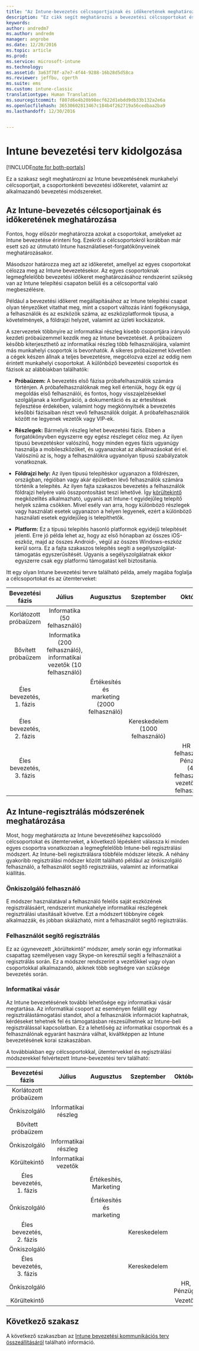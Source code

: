 ```yaml
---
title: "Az Intune-bevezetés célcsoportjainak és időkeretének meghatározása | Microsoft Docs"
description: "Ez cikk segít meghatározni a bevezetési célcsoportokat és időkereteket a Microsoft Intune csak felhőalapú megvalósításához."
keywords: 
author: andredm7
ms.author: andredm
manager: angrobe
ms.date: 12/20/2016
ms.topic: article
ms.prod: 
ms.service: microsoft-intune
ms.technology: 
ms.assetid: 3a63f78f-a7e7-4f44-9288-16b28d5d58ca
ms.reviewer: jeffbu, cgerth
ms.suite: ems
ms.custom: intune-classic
translationtype: Human Translation
ms.sourcegitcommit: f807d6e4b20b98ecf622d1ebdd9db33b132a2e6a
ms.openlocfilehash: 36530602813467c184b4f262719a56cedbaa2ba9
ms.lasthandoff: 12/30/2016


---
```


# <a name="develop-an-intune-rollout-plan"></a>Intune bevezetési terv kidolgozása

[!INCLUDE[note for both-portals](../includes/note-for-both-portals.md)]

Ez a szakasz segít meghatározni az Intune bevezetésének munkahelyi célcsoportjait, a csoportonkénti bevezetési időkeretet, valamint az alkalmazandó bevezetési módszereket.

## <a name="determine-intune-rollout-targeted-groups-and-timeframes"></a>Az Intune-bevezetés célcsoportjainak és időkeretének meghatározása

Fontos, hogy először meghatározza azokat a csoportokat, amelyeket az Intune bevezetése érinteni fog. Ezekről a célcsoportokról korábban már esett szó az útmutató Intune használatieset-forgatókönyveinek meghatározásakor.

Másodszor határozza meg azt az időkeretet, amellyel az egyes csoportokat célozza meg az Intune bevezetésekor. Az egyes csoportoknak legmegfelelőbb bevezetési időkeret meghatározásához rendszerint szükség van az Intune telepítési csapaton belüli és a célcsoporttal való megbeszélésre.

Például a bevezetési időkeret megállapításához az Intune telepítési csapat olyan tényezőket vitathat meg, mint a csoport változás iránti fogékonysága, a felhasználók és az eszközök száma, az eszközplatformok típusa, a követelmények, a földrajzi helyzet, valamint az üzleti kockázatok.

A szervezetek többnyire az informatikai részleg kisebb csoportjára irányuló kezdeti próbaüzemmel kezdik meg az Intune bevezetését. A próbaüzem később kiterjeszthető az informatikai részleg több felhasználójára, valamint más munkahelyi csoportok is bevonhatók. A sikeres próbaüzemet követően a cégek készen állnak a teljes bevezetésre, megcélozva ezzel az eddig nem érintett munkahelyi csoportokat. A különböző bevezetési csoportok és fázisok az alábbiakban találhatók:

-   **Próbaüzem:** A bevezetés első fázisa próbafelhasználók számára történjen. A próbafelhasználóknak meg kell érteniük, hogy ők egy új megoldás első felhasználói, és fontos, hogy visszajelzésekkel szolgáljanak a konfiguráció, a dokumentáció és az értesítések fejlesztése érdekében, valamint hogy megkönnyítsék a bevezetés későbbi fázisaiban részt vevő felhasználók dolgát. A próbafelhasználók között ne legyenek vezetők vagy VIP-ek.

-   **Részlegek:** Bármelyik részleg lehet bevezetési fázis. Ebben a forgatókönyvben egyszerre egy egész részleget céloz meg. Az ilyen típusú bevezetéskor valószínű, hogy minden egyes fázis ugyanúgy használja a mobileszközöket, és ugyanazokat az alkalmazásokat éri el. Valószínű az is, hogy a felhasználókra ugyanolyan típusú szabályzatok vonatkoznak.

-   **Földrajzi hely:** Az ilyen típusú telepítéskor ugyanazon a földrészen, országban, régióban vagy akár épületben lévő felhasználók számára történik a telepítés. Az ilyen fajta szakaszos bevezetés a felhasználók földrajzi helyére való összpontosítást teszi lehetővé. Így [körültekintő](#user-assisted-enrollment) megközelítés alkalmazható, ugyanis azt Intune-t egyidejűleg telepítő helyek száma csökken. Mivel esély van arra, hogy különböző részlegek vagy használati esetek ugyanazon a helyen legyenek, ezért a különböző használati esetek egyidejűleg is telepíthetők.

-   **Platform:** Ez a típusú telepítés hasonló platformok egyidejű telepítését jelenti. Erre jó példa lehet az, hogy az első hónapban az összes iOS-eszköz, majd az összes Android-, végül az összes Windows-eszköz kerül sorra. Ez a fajta szakaszos telepítés segíti a segélyszolgálat-támogatás egyszerűsítését. Ugyanis a segélyszolgálatnak ekkor egyszerre csak egy platformú támogatást kell biztosítania.

Itt egy olyan Intune bevezetési tervre található példa, amely magába foglalja a célcsoportokat és az ütemterveket:

| **Bevezetési fázis** | **Július** | **Augusztus** | **Szeptember** | **Október** |
|:---:|:---:|:---:|:---:|:---:|
| Korlátozott próbaüzem | Informatika (50 felhasználó) |  |  |  |                                                         
| Bővített próbaüzem | Informatika (200 felhasználó), informatikai vezetők (10 felhasználó) |  |  |  |                                                         
| Éles bevezetés, 1. fázis |  | Értékesítés és marketing (2000 felhasználó) |  |  |
| Éles bevezetés, 2. fázis |  |  | Kereskedelem (1000 felhasználó) |  |
| Éles bevezetés, 3. fázis |  |  |  | HR (50 felhasználó), Pénzügy (40 felhasználó), vezetők (30 felhasználó) |

## <a name="determine-the-intune-enrollment-approach"></a>Az Intune-regisztrálás módszerének meghatározása

Most, hogy meghatározta az Intune bevezetéséhez kapcsolódó célcsoportokat és ütemterveket, a következő lépésként válassza ki minden egyes csoportra vonatkozóan a legmegfelelőbb Intune-beli regisztrálási módszert. Az Intune-beli regisztrálásra többféle módszer létezik. A néhány gyakoribb regisztrálási módszer között található például az önkiszolgáló felhasználó, a felhasználót segítő regisztrálás, valamint az informatikai kiállítás.

### <a name="user-self-service"></a>Önkiszolgáló felhasználó

E módszer használatával a felhasználó felelős saját eszközének regisztrálásáért, rendszerint munkahelye informatikai részlegének regisztrálási utasításait követve. Ezt a módszert többnyire cégek alkalmazzák, és jobban skálázható, mint a felhasználót segítő regisztrálás.

### <a name="user-assisted-enrollment"></a>Felhasználót segítő regisztrálás

Ez az úgynevezett „körültekintő” módszer, amely során egy informatikai csapattag személyesen vagy Skype-on keresztül segíti a felhasználót a regisztrálás során. Ez a módszer rendszerint a vezetőkkel vagy olyan csoportokkal alkalmazandó, akiknek több segítségre van szüksége bevezetés során.

### <a name="it-tech-fair"></a>Informatikai vásár

Az Intune bevezetésének további lehetősége egy informatikai vásár megtartása. Az informatikai csoport az eseményen felállít egy regisztrálástámogatási standot, ahol a felhasználók információt kaphatnak, kérdéseket tehetnek fel és támogatásban részesülhetnek az Intune-beli regisztrálással kapcsolatban. Ez a lehetőség az informatikai csoportnak és a felhasználónak egyaránt hasznára válhat, kiváltképpen az Intune bevezetésének korai szakaszában.

A továbbiakban egy célcsoportokkal, ütemtervekkel és regisztrálási módszerekkel felvértezett Intune-bevezetési terv található:

| **Bevezetési fázis** | **Július** | **Augusztus** | **Szeptember** | **Október** |
|:---:|:---:|:---:|:---:|:---:|
| Korlátozott próbaüzem |  |  |  |  |                                                         
| Önkiszolgáló | Informatikai részleg |  |  |  |
| Bővített próbaüzem |  |  |  |  |                                                         
| Önkiszolgáló | Informatikai részleg |  |  |  |
| Körültekintő | Informatikai vezetők |  |  |  |
| Éles bevezetés, 1. fázis |  | Értékesítés, Marketing |  |  |
| Önkiszolgáló |  | Értékesítés és marketing |  |  |
| Éles bevezetés, 2. fázis |  |  | Kereskedelem |  |
| Önkiszolgáló |  |  |  |  |
| Éles bevezetés, 3. fázis |  |  | Kereskedelem |  |
| Önkiszolgáló |  |  |  | HR, Pénzügy |
| Körültekintő |  |  |  | Vezetők |

## <a name="next-section"></a>Következő szakasz

A következő szakaszban az [Intune bevezetési kommunikációs terv összeállításáról](section-5-develop-a-rollout-communication-plan.md) található információ.

